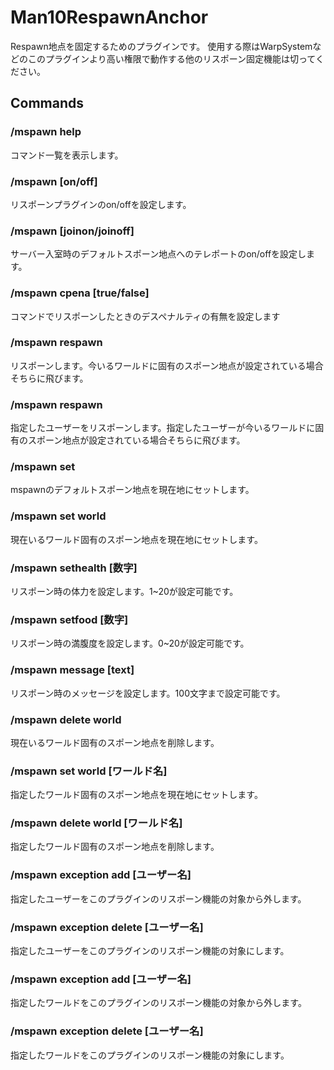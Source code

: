 # Man10RespawnAnchor
Respawn地点を固定するためのプラグインです。
使用する際はWarpSystemなどのこのプラグインより高い権限で動作する他のリスポーン固定機能は切ってください。

## Commands
### /mspawn help
コマンド一覧を表示します。

### /mspawn [on/off]
リスポーンプラグインのon/offを設定します。

### /mspawn [joinon/joinoff]
サーバー入室時のデフォルトスポーン地点へのテレポートのon/offを設定します。

### /mspawn cpena [true/false]
コマンドでリスポーンしたときのデスペナルティの有無を設定します

### /mspawn respawn 
リスポーンします。今いるワールドに固有のスポーン地点が設定されている場合そちらに飛びます。

### /mspawn respawn 
指定したユーザーをリスポーンします。指定したユーザーが今いるワールドに固有のスポーン地点が設定されている場合そちらに飛びます。

### /mspawn set
mspawnのデフォルトスポーン地点を現在地にセットします。

### /mspawn set world
現在いるワールド固有のスポーン地点を現在地にセットします。

### /mspawn sethealth [数字]
リスポーン時の体力を設定します。1~20が設定可能です。

### /mspawn setfood [数字]
リスポーン時の満腹度を設定します。0~20が設定可能です。

### /mspawn message [text]
リスポーン時のメッセージを設定します。100文字まで設定可能です。

### /mspawn delete world
現在いるワールド固有のスポーン地点を削除します。

### /mspawn set world [ワールド名]
指定したワールド固有のスポーン地点を現在地にセットします。

### /mspawn delete world [ワールド名]
指定したワールド固有のスポーン地点を削除します。

### /mspawn exception add [ユーザー名]
指定したユーザーをこのプラグインのリスポーン機能の対象から外します。

### /mspawn exception delete [ユーザー名]
指定したユーザーをこのプラグインのリスポーン機能の対象にします。

### /mspawn exception add [ユーザー名]
指定したワールドをこのプラグインのリスポーン機能の対象から外します。

### /mspawn exception delete [ユーザー名]
指定したワールドをこのプラグインのリスポーン機能の対象にします。
